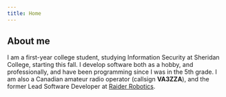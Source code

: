 ```yaml
---
title: Home
---
```

## About me

I am a first-year college student, studying Information Security at Sheridan College, starting this fall. I develop software both as a hobby, and professionally, and have been programming since I was in the 5th grade. I am also a Canadian amateur radio operator (callsign **VA3ZZA**), and the former Lead Software Developer at [Raider Robotics](https://github.com/frc5024).
